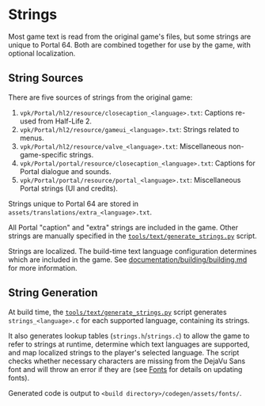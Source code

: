 # Strings

Most game text is read from the original game's files, but some strings are
unique to Portal 64. Both are combined together for use by the game, with
optional localization.

## String Sources

There are five sources of strings from the original game:

1. `vpk/Portal/hl2/resource/closecaption_<language>.txt`: Captions re-used from Half-Life 2.
2. `vpk/Portal/hl2/resource/gameui_<language>.txt`: Strings related to menus.
3. `vpk/Portal/hl2/resource/valve_<language>.txt`: Miscellaneous non-game-specific strings.
4. `vpk/Portal/portal/resource/closecaption_<language>.txt`: Captions for Portal dialogue and sounds.
5. `vpk/Portal/portal/resource/portal_<language>.txt`: Miscellaneous Portal strings (UI and credits).

Strings unique to Portal 64 are stored in `assets/translations/extra_<language>.txt`.

All Portal "caption" and "extra" strings are included in the game. Other strings
are manually specified in the
[`tools/text/generate_strings.py`](../../tools/text/generate_strings.py) script.

Strings are localized. The build-time text language configuration determines
which are included in the game. See
[documentation/building/building.md](../building/building.md#optional-settings)
for more information.

## String Generation

At build time, the
[`tools/text/generate_strings.py`](../../tools/text/generate_strings.py) script
generates `strings_<language>.c` for each supported language, containing its strings.

It also generates lookup tables (`strings.h`/`strings.c`) to allow the game to
refer to strings at runtime, determine which text languages are supported, and
map localized strings to the player's selected language. The script checks
whether necessary characters are missing from the DejaVu Sans font and will
throw an error if they are (see [Fonts](./fonts.md) for details on updating
fonts).

Generated code is output to `<build directory>/codegen/assets/fonts/`.
